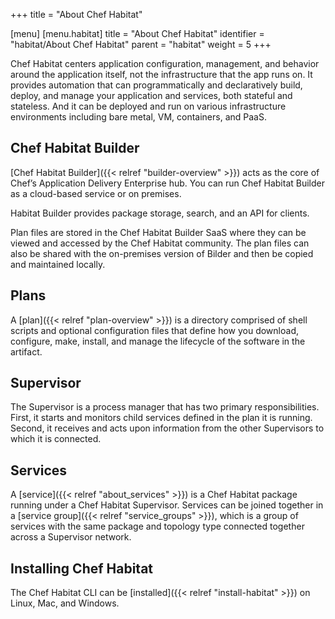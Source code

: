 +++
title = "About Chef Habitat"

[menu]
  [menu.habitat]
    title = "About Chef Habitat"
    identifier = "habitat/About Chef Habitat"
    parent = "habitat"
    weight = 5
+++

Chef Habitat centers application configuration, management, and behavior around
the application itself, not the infrastructure that the app runs on.
It provides automation that can programmatically and declaratively build,
deploy, and manage your application and services, both stateful and stateless.
And it can be deployed and run on various infrastructure environments
including bare metal, VM, containers, and PaaS.

## Chef Habitat Builder

[Chef Habitat Builder]({{< relref "builder-overview" >}}) acts as the core of
Chef’s Application Delivery Enterprise hub. You can run Chef Habitat Builder as
a cloud-based service or on premises.

Habitat Builder provides package storage, search, and an API for clients.

Plan files are stored in the Chef Habitat Builder SaaS where they can be viewed
and accessed by the Chef Habitat community. The plan files can also be shared with
the on-premises version of Bilder and then be copied and maintained locally.

## Plans

A [plan]({{< relref "plan-overview" >}}) is a directory comprised of shell scripts
and optional configuration files that define how you download, configure, make,
install, and manage the lifecycle of the software in the artifact.

## Supervisor

The Supervisor is a process manager that has two primary responsibilities. First,
it starts and monitors child services defined in the plan it is running. Second,
it receives and acts upon information from the other Supervisors to which it is
connected.

## Services

A [service]({{< relref "about_services" >}}) is a Chef Habitat package running under a Chef
Habitat Supervisor. Services can be joined together in a [service group]({{< relref "service_groups" >}}),
which is a group of services with the same package and topology type connected together
across a Supervisor network.

## Installing Chef Habitat

The Chef Habitat CLI can be [installed]({{< relref "install-habitat" >}}) on
Linux, Mac, and Windows.
